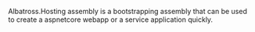 Albatross.Hosting assembly is a bootstrapping assembly that can be used to create a aspnetcore webapp or a service application quickly.